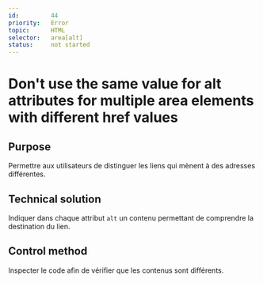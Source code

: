 ```yaml
---
id:         44
priority:   Error
topic:      HTML
selector:   area[alt]
status:     not started
---
```


# Don't use the same value for alt attributes for multiple area elements with different href values

## Purpose

Permettre aux utilisateurs de distinguer les liens qui mènent à des adresses différentes.

## Technical solution

Indiquer dans chaque attribut `alt` un contenu permettant de comprendre la destination du lien.

## Control method

Inspecter le code afin de vérifier que les contenus sont différents.
